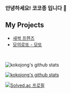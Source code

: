### 안녕하세요! 코코종 입니다 🤗

<!--
**kokojong/kokojong** is a ✨ _special_ ✨ repository because its `README.md` (this file) appears on your GitHub profile.

Here are some ideas to get you started:

- 🔭 I’m currently working on ...
- 🌱 I’m currently learning ...
- 👯 I’m looking to collaborate on ...
- 🤔 I’m looking for help with ...
- 💬 Ask me about ...
- 📫 How to reach me: ...
- 😄 Pronouns: ...
- ⚡ Fun fact: ...
-->

## My Projects

- [새싹 프렌즈](https://github.com/kokojong/SeSAC_Project/tree/master/SeSAC_week14_SeSACFarm)
- [모의로또 - 모또](https://github.com/kokojong/SeSAC_Motto)



</br>

![kokojong's github stats](https://github-readme-stats.vercel.app/api?username=kokojong&show_icons=true)

[![kokojong's github stats](https://github-readme-stats.vercel.app/api/top-langs/?username=kokojong&show_icons=true&hide_border=true&title_color=004386&icon_color=004386&layout=compact)](https://github.com/kokojong)

[![Solved.ac 프로필](http://mazassumnida.wtf/api/generate_badge?boj=kokojong)](https://solved.ac/kokojong)
